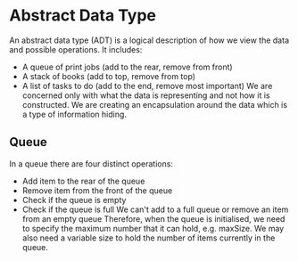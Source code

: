 # Abstract Data Type
An abstract data type (ADT) is a logical description of how we view the data and possible operations. It includes:
- A queue of print jobs (add to the rear, remove from front)
- A stack of books (add to top, remove from top)
- A list of tasks to do (add to the end, remove most important)
We are concerned only with what the data is representing and not how it is constructed. We are creating an encapsulation around the data which is a type of information hiding.

## Queue
In a queue there are four distinct operations:
- Add item to the rear of the queue
- Remove item from the front of the queue
- Check if the queue is empty
- Check if the queue is full
We can't add to a full queue or remove an item from an empty queue Therefore, when the queue is initialised, we need to specify the maximum number that it can hold, e.g. maxSize. We may also need a variable size to hold the number of items currently in the queue.